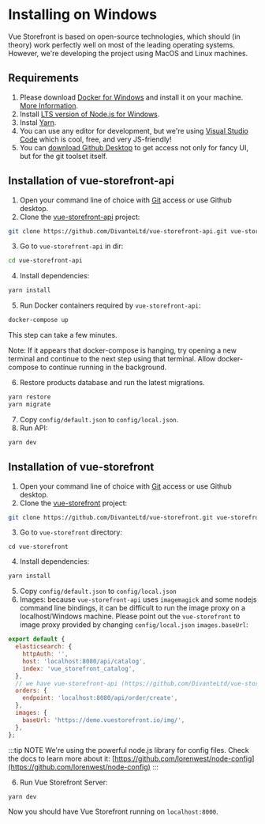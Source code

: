 # Installing on Windows

Vue Storefront is based on open-source technologies, which should (in theory) work perfectly well on most of the leading operating systems. However, we're developing the project using MacOS and Linux machines.

## Requirements

1. Please download [Docker for Windows](https://store.docker.com/editions/community/docker-ce-desktop-windows) and install it on your machine. [More Information](https://blog.jayway.com/2017/04/19/running-docker-on-bash-on-windows/).
2. Install [LTS version of Node.js for Windows](https://nodejs.org/en/download/).
3. Instal [Yarn](https://yarnpkg.com/en/docs/install).
4. You can use any editor for development, but we're using [Visual Studio Code](https://code.visualstudio.com/) which is cool, free, and very JS-friendly!
5. You can [download Github Desktop](https://desktop.github.com/) to get access not only for fancy UI, but for the git toolset itself.

## Installation of vue-storefront-api

1. Open your command line of choice with [Git](https://git-scm.com/download/win) access or use Github desktop.
2. Clone the [vue-storefront-api](https://github.com/DivanteLtd/vue-storefront-api) project:

```bash
git clone https://github.com/DivanteLtd/vue-storefront-api.git vue-storefront-api
```

3. Go to `vue-storefront-api` in dir:

```bash
cd vue-storefront-api
```

4. Install dependencies:

```bash
yarn install
```

5. Run Docker containers required by `vue-storefront-api`:

```bash
docker-compose up
```

This step can take a few minutes.

Note: If it appears that docker-compose is hanging, try opening a new terminal and continue to the next step using that terminal. Allow docker-compose to continue running in the background.

6. Restore products database and run the latest migrations.

```bash
yarn restore
yarn migrate
```

7. Copy `config/default.json` to `config/local.json`.
8. Run API:

```bash
yarn dev
```

## Installation of vue-storefront

1. Open your command line of choice with [Git](https://git-scm.com/download/win) access or use Github desktop.
2. Clone the [vue-storefront](https://github.com/DivanteLtd/vue-storefront) project:

```bash
git clone https://github.com/DivanteLtd/vue-storefront.git vue-storefront
```

3. Go to `vue-storefront` directory:

```
cd vue-storefront
```

4. Install dependencies:

```bash
yarn install
```

5. Copy `config/default.json` to `config/local.json`
6. Images: because `vue-storefront-api` uses `imagemagick` and some nodejs command line bindings, it can be difficult to run the image proxy on a localhost/Windows machine. Please point out the `vue-storefront` to image proxy provided by changing `config/local.json` `images.baseUrl`:

```js
export default {
  elasticsearch: {
    httpAuth: '',
    host: 'localhost:8080/api/catalog',
    index: 'vue_storefront_catalog',
  },
  // we have vue-storefront-api (https://github.com/DivanteLtd/vue-storefront-api) endpoints below:
  orders: {
    endpoint: 'localhost:8080/api/order/create',
  },
  images: {
    baseUrl: 'https://demo.vuestorefront.io/img/',
  },
};
```

:::tip NOTE
We're using the powerful node.js library for config files. Check the docs to learn more about it: [https://github.com/lorenwest/node-config](https://github.com/lorenwest/node-config)
:::

6. Run Vue Storefront Server:

```bash
yarn dev
```

Now you should have Vue Storefront running on `localhost:8000`.
